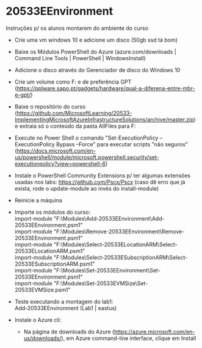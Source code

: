 # 20533EEnvironment
Instruções p/ os alunos montarem do ambiente do curso

- Crie uma vm windows 10 e adicione um disco (50gb ssd tá bom)

- Baixe os Módulos PowerShell do Azure (azure.com/downloads | Command Line Tools | PowerShell | WindowsInstall)

- Adicione o disco através do Gerenciador de disco do Windows 10

- Crie um volume como F: e de preferência GPT (https://pplware.sapo.pt/gadgets/hardware/qual-a-diferena-entre-mbr-e-gpt/)

- Baixe o repositório do curso (https://github.com/MicrosoftLearning/20533-ImplementingMicrosoftAzureInfrastructureSolutions/archive/master.zip) e extraia só o conteúdo da pasta AllFiles para F:

- Execute no Power Shell o comando "Set-ExecutionPolicy –ExecutionPolicy Bypass –Force" para executar scripts "não seguros" (https://docs.microsoft.com/en-us/powershell/module/microsoft.powershell.security/set-executionpolicy?view=powershell-6)

- Instale o PowerShell Community Extensions p/ ter algumas extensões usadas nos labs: https://github.com/Pscx/Pscx (caso dê erro que já exista, rode o update-module ao invés do install-module)

- Reinicie a máquina

- Importe os módulos do curso: <br>
	import-module "F:\Modules\Add-20533EEnvironment\Add-20533EEnvironment.psm1"<br>
	import-module "F:\Modules\Remove-20533EEnvironment\Remove-20533EEnvironment.psm1"<br>
	import-module "F:\Modules\Select-20533ELocationARM\Select-20533ELocationARM.psm1"<br>
	import-module "F:\Modules\Select-20533ESubscriptionARM\Select-20533ESubscriptionARM.psm1"<br>
	import-module "F:\Modules\Set-20533EEnvironment\Set-20533EEnvironment.psm1"<br>
	import-module "F:\Modules\Set-20533EVMSize\Set-20533EVMSize.psm1"<br>

- Teste executando a montagem do lab1:<br>
	Add-20533EEnvironment (Lab1 | eastus)

- Instale o Azure cli:<br>
	- Na página de downloads do Azure (https://azure.microsoft.com/en-us/downloads/), em Azure command-line interface, clique em Install
